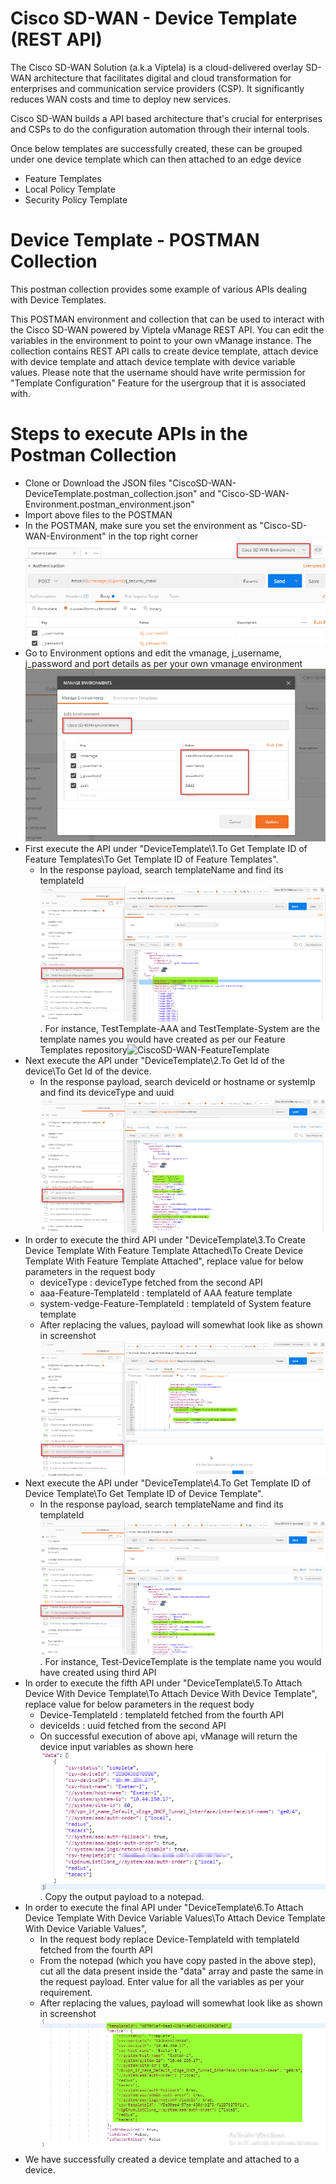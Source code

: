 # Cisco SD-WAN - Device Template (REST API)
The Cisco SD-WAN Solution (a.k.a Viptela) is a cloud-delivered overlay SD-WAN architecture that facilitates digital and cloud transformation for enterprises and communication service providers (CSP). It significantly reduces WAN costs and time to deploy new services.

Cisco SD-WAN builds a API based architecture that's crucial for enterprises and CSPs to do the configuration automation through their internal tools.

Once below templates are successfully created,  these can be grouped under one device template which can then attached to an edge device

* Feature Templates
* Local Policy Template
* Security Policy Template

# Device Template - POSTMAN Collection
This postman collection provides some example of various APIs dealing with Device Templates.

This POSTMAN environment and collection that can be used to interact with the Cisco SD-WAN powered by Viptela vManage REST API. You can edit the variables in the environment to point to your own vManage instance. The collection contains REST API calls to create device template, attach device with device template and attach device template with device variable values. Please note that the username should have write permission for "Template Configuration" Feature for the usergroup that it is associated with.

# Steps to execute APIs in the Postman Collection
* Clone or Download the JSON files "CiscoSD-WAN-DeviceTemplate.postman_collection.json" and "Cisco-SD-WAN-Environment.postman_environment.json"  
* Import above files to the POSTMAN  
* In the POSTMAN, make sure you set the environment as "Cisco-SD-WAN-Environment" in the top right corner![SelectEnvDetails](https://github.com/SaravananRamanathan25/Cisco-SD-WAN-Device-Templates/blob/master/Images/SelectEnvDetails-Postman.png)
* Go to Environment options and edit the vmanage, j_username, j_password and port details as per your own vmanage environment![EditEnvDetails](https://github.com/SaravananRamanathan25/Cisco-SD-WAN-Device-Templates/blob/master/Images/UpdateEnvDetails_Postman.png)
* First execute the API under "DeviceTemplate\1.To Get Template ID of Feature Templates\To Get Template ID of Feature Templates".
  * In the response payload, search templateName and find its templateId![SearchFeatureTemplateId](https://github.com/SaravananRamanathan25/Cisco-SD-WAN-Device-Templates/blob/master/Images/SearchFeatureTemplateId.png). For instance, TestTemplate-AAA and TestTemplate-System are the template names you would have created as per our Feature Templates repository![CiscoSD-WAN-FeatureTemplate](https://github.com/SaravananRamanathan25/Cisco-SD-WAN-Feature-Templates)
* Next execute the API under "DeviceTemplate\2.To Get Id of the device\To Get Id of the device.
  * In the response payload, search deviceId or hostname or systemIp and find its deviceType and uuid![SearchDeviceDetails](https://github.com/SaravananRamanathan25/Cisco-SD-WAN-Device-Templates/blob/master/Images/SearchDeviceDetails.png)
* In order to execute the third API under "DeviceTemplate\3.To Create Device Template With Feature Template Attached\To Create Device Template With Feature Template Attached", replace value for below parameters in the request body 
  * deviceType : deviceType fetched from the second API
  * aaa-Feature-TemplateId : templateId of AAA feature template
  * system-vedge-Feature-TemplateId : templateId of System feature template
  * After replacing the values, payload will somewhat look like as shown in screenshot![SampleCreateDeviceTemplatePayload](https://github.com/SaravananRamanathan25/Cisco-SD-WAN-Device-Templates/blob/master/Images/SampleCreateDeviceTemplatePayload.png) 
* Next execute the API under "DeviceTemplate\4.To Get Template ID of Device Template\To Get Template ID of Device Template".
  * In the response payload, search templateName and find its templateId![SearchDeviceTemplateId](https://github.com/SaravananRamanathan25/Cisco-SD-WAN-Device-Templates/blob/master/Images/SearchDeviceTemplateId.png). For instance, Test-DeviceTemplate is the template name you would have created using  third API	
* In order to execute the fifth API under "DeviceTemplate\5.To Attach Device With Device Template\To Attach Device With Device Template", replace value for below parameters in the request body 
  * Device-TemplateId : templateId fetched from the fourth API
  * deviceIds : uuid fetched from the second API
  * On successful execution of above api, vManage will return the device input variables as shown here![SampleAttachDevicewithDeviceTemplateOutput](https://github.com/SaravananRamanathan25/Cisco-SD-WAN-Device-Templates/blob/master/Images/SampleAttachDevicewithDeviceTemplateOutput.png). 
Copy the output payload to a notepad.	
* In order to execute the final API under "DeviceTemplate\6.To Attach Device Template With Device Variable Values\To Attach Device Template With Device Variable Values", 
  * In the request body replace Device-TemplateId with templateId fetched from the fourth API
  * From the notepad (which you have copy pasted in the above step), cut all the data present inside the "data" array and paste the same in the request payload. Enter value for all the variables as per your requirement.
  * After replacing the values, payload will somewhat look like as shown in screenshot![SampleAttachDeviceTemplatewithDeviceVariableValuesPayload](https://github.com/SaravananRamanathan25/Cisco-SD-WAN-Device-Templates/blob/master/Images/SampleAttachDeviceTemplatewithDeviceVariableValuesPayload.png)
* We have successfully created a device template and attached to a device.
